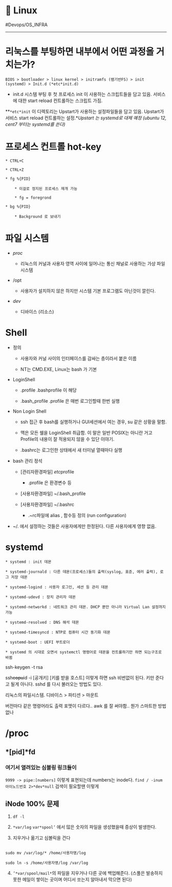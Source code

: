 # 💾 Linux

#Devops/OS_INFRA


---



# 리눅스를 부팅하면 내부에서 어떤 과정을 거치는가?

`BIOS > bootloader > linux kernel > initramfs (램기반FS) > init (systemd) > Init.d (*etc*init.d)`

* init.d 시스템 부팅 후 첫 프로세스 init 이 사용하는 스크립트들을 담고 있음. 서비스에 대한 start reload 컨트롤하는 스크립트 가짐.

**`*etc*init` 이 디렉토리는 Upstart가 사용하는 설정파일들을 담고 있음. Upstart가 서비스 start reload 컨트롤하는 설정.**Upstart 는 systemd로 대체 예정 (ubuntu 12, cent7 부터는 systemd를 쓴다)*



# 프로세스 컨트롤 hot-key

	* CTRL+C 

	* CTRL+Z

	* fg %{PID}

		* 이걸로 정지된 프로세스 재개 가능

		* fg = foregrond

	* bg %{PID}

		* Background 로 보내기



# 파일 시스템

* *proc*

	* 리눅스의 커널과 사용자 영역 사이에 일어나는 통신 채널로 사용하는 가상 파일 시스템

* /opt 

	* 사용자가 설치하지 않은 하지만 시스템 기본 프로그램도 아닌것이 깔린다.

* *dev*

	* 디바이스 (리소스)



# Shell

* 정의

	* 사용자와 커널 사이의 인터페이스를 감싸는 층이라서 붙은 이름

	* NT는 CMD.EXE, Linux는 bash 가 기본

* LoginShell 

	*  .profile .bashprofile 이 해당

	* .bash_profile  .profile 은 매번 로그인할때 한번 실행

* Non Login Shell 

	* ssh 접근 후 bash를 실행하거나 GUI세션에서 여는 경우, su 같은 상황을 말함.

	* 맥은 모든 쉘을 LoginShell 취급함. 이 말은 일반 POSIX는 아니란 거고 Profile의 내용이 잘 적용되지 않을 수 있단 이야기.

	* .bashrc는 로그인한 상태에서 새 터미널 열때마다 실행

* bash 관리 정석

	* [관리자환경파일] *etc*profile

		* .profile 은 환경변수 등

	* [사용자환경파일] ~/.bash_profile

	* [사용자환경파일] ~/.bashrc

		* .~rc파일에 alias , 함수등 정의 (run configuration)

* ~/. 에서 설정하는 것들은 사용자에게만 한정된다. 다른 사용자에게 영향 없음.



# systemd

	* systemd : init 데몬

	* systemd-journald : 다른 데몬(프로세스)들의 출력(syslog, 표준, 에러 출력), 로그 저장 데몬

	* systemd-logind : 사용자 로그인, 세션 등 관리 데몬 

	* systemd-udevd : 장치 관리자 데몬

	* systemd-networkd : 네트워크 관리 데몬. DHCP 뿐만 아니라 Virtual Lan 설정까지 가능

	* systemd-resolved : DNS 해석 데몬

	* systemd-timesyncd : NTP로 컴퓨터 시간 동기화 데몬

	* systemd-boot : UEFI 부트로더

	* systemd 의 시대로 오면서 systemctl 명령어로 데몬을 컨트롤하기만 하면 되는구조로 바뀜



ssh-keygen -t rsa

ssh~~copu~~id -i [공개키] [키를 받을 호스트] 이렇게 하면 ssh 비번없이 된다. 키만 준다고 될게 아니다. sshd 를 다시 불러오는 방법도 있다.



리눅스의 파일시스템. 디바이스 > 파티션 > 마운트

버전마다 같은 명령어라도 출력 포맷이 다르다.. awk 를 잘 써야함.. 뭔가 스마트한 방법 없나





# /proc

## *[pid]*fd

### 여기서 열려있는 심볼링 링크들이 

`9999 -> pipe:[numbers]` 이렇게 표현되는데 numbers는 inode다. `find / -inum 아이노드번호 2>*dev*null` 검색이 필요할땐 이렇게



## iNode 100% 문제

1. `df -l`

2. `*var/log` `var*spool’` 에서 많은 숫자의 파일을 생성했을때 증상이 발생한다.

3. 지우거나 옮기고 심볼릭을 건다

```

sudo mv /var/log/* /home/사용자명/log

sudo ln -s /home/사용자명/log /var/log

```

4. `’*var/spool/mail*`의 파일을 지우거나 다른 곳에 백업해준다. (스풀은 발송하지 못한 메일이 쌓이는 곳이며 어디서 쏘는지 알아내서 막으면 된다)

